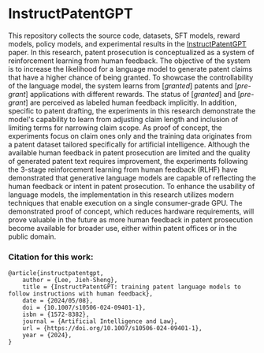 # InstructPatentGPT
 
This repository collects the source code, datasets, SFT models,
reward models, policy models, and experimental results in the [InstructPatentGPT](https://doi.org/10.1007/s10506-024-09401-1) paper. In this research, patent prosecution is conceptualized as a system of reinforcement learning from human feedback. The objective of the system is to increase the likelihood for a language model to generate patent claims that have a higher chance of being granted. To showcase the controllability of the language model, the system learns from [*granted*] patents and [*pre-grant*] applications with different rewards. The status of [*granted*] and [*pre-grant*] are perceived as labeled human feedback implicitly. In addition, specific to patent drafting, the experiments in this research demonstrate the model's capability to learn from adjusting claim length and inclusion of limiting terms for narrowing claim scope. As proof of concept, the experiments focus on claim ones only and the training data originates from a patent dataset tailored specifically for artificial intelligence. Although the available human feedback in patent prosecution are limited and the quality of generated patent text requires improvement, the experiments following the 3-stage reinforcement learning from human feedback (RLHF) have demonstrated that generative language models are capable of reflecting the human feedback or intent in patent prosecution. To enhance the usability of language models, the implementation in this research utilizes modern techniques that enable execution on a single consumer-grade GPU. The demonstrated proof of concept, which reduces hardware requirements, will prove valuable in the future as more human feedback in patent prosecution become available for broader use, either within patent offices or in the public domain.

### Citation for this work: 
```
@article{instructpatentgpt, 
	author = {Lee, Jieh-Sheng},
	title = {InstructPatentGPT: training patent language models to follow instructions with human feedback},
	date = {2024/05/08},
	doi = {10.1007/s10506-024-09401-1},
	isbn = {1572-8382},
	journal = {Artificial Intelligence and Law},
	url = {https://doi.org/10.1007/s10506-024-09401-1},
	year = {2024},
}
```


